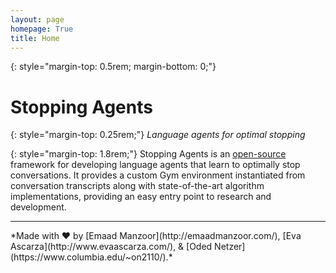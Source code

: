```yaml
---
layout: page
homepage: True
title: Home
---
```


{: style="margin-top: 0.5rem; margin-bottom: 0;"}
# Stopping Agents

{: style="margin-top: 0.25rem;"}
*Language agents for optimal stopping*

{: style="margin-top: 1.8rem;"}
Stopping Agents is an [open-source](https://github.com/emaadmanzoor/stopping-agents/) framework for developing language agents that learn to optimally stop conversations. It provides a custom Gym environment instantiated from conversation transcripts along with state-of-the-art algorithm implementations, providing an easy entry point to research and development. 

<hr/>
*Made with ❤ by [Emaad Manzoor](http://emaadmanzoor.com/),
[Eva Ascarza](http://www.evaascarza.com/), &
[Oded Netzer](https://www.columbia.edu/~on2110/).*
